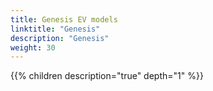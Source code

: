 ```yaml
---
title: Genesis EV models
linktitle: "Genesis"
description: "Genesis"
weight: 30
---
```

{{% children description="true" depth="1" %}}
